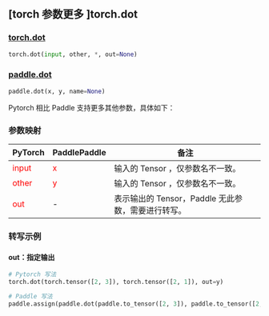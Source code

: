 ## [torch 参数更多 ]torch.dot

### [torch.dot](https://pytorch.org/docs/stable/generated/torch.dot.html?highlight=dot#torch.dot)

```python
torch.dot(input, other, *, out=None)
```

### [paddle.dot](https://www.paddlepaddle.org.cn/documentation/docs/zh/api/paddle/dot_cn.html#dot)

```python
paddle.dot(x, y, name=None)
```

Pytorch 相比 Paddle 支持更多其他参数，具体如下：

### 参数映射
| PyTorch       | PaddlePaddle | 备注                                                   |
| ------------- | ------------ | ------------------------------------------------------ |
| <font color='red'> input </font>         | <font color='red'> x </font>            | 输入的 Tensor ，仅参数名不一致。                                     |
| <font color='red'> other </font>         | <font color='red'> y </font>            | 输入的 Tensor ，仅参数名不一致。                                     |
| <font color='red'> out </font>           | -                                       | 表示输出的 Tensor，Paddle 无此参数，需要进行转写。              |


### 转写示例

#### out：指定输出
```python
# Pytorch 写法
torch.dot(torch.tensor([2, 3]), torch.tensor([2, 1]), out=y)

# Paddle 写法
paddle.assign(paddle.dot(paddle.to_tensor([2, 3]), paddle.to_tensor([2, 1])), y)
```
